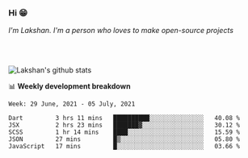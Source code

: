 ### Hi 😁

*I'm Lakshan. I'm a person who loves to make open-source projects*


<br/><br/>

![Lakshan's github stats](https://github-readme-stats.vercel.app/api?username=sandaruwan98&show_icons=true&theme=prussian )<br/>



📊 **Weekly development breakdown**
<!--START_SECTION:waka-->
```text
Week: 29 June, 2021 - 05 July, 2021

Dart         3 hrs 11 mins   ██████████░░░░░░░░░░░░░░░   40.08 % 
JSX          2 hrs 23 mins   ███████▓░░░░░░░░░░░░░░░░░   30.12 % 
SCSS         1 hr 14 mins    ████░░░░░░░░░░░░░░░░░░░░░   15.59 % 
JSON         27 mins         █▒░░░░░░░░░░░░░░░░░░░░░░░   05.80 % 
JavaScript   17 mins         █░░░░░░░░░░░░░░░░░░░░░░░░   03.66 % 
```
<!--END_SECTION:waka-->

